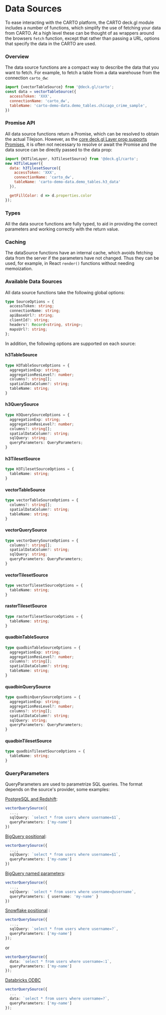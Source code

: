 # Data Sources

To ease interacting with the CARTO platform, the CARTO deck.gl module includes a number of functions, which simplify the use of fetching your data from CARTO. At a high level these can be thought of as wrappers around the browsers `fetch` function, except that rather than passing a URL, options that specify the data in the CARTO are used.

### Overview

The data source functions are a compact way to describe the data that you want to fetch. For example, to fetch a table from a data warehouse from the connection `carto_dw`:

```js
import {vectorTableSource} from '@deck.gl/carto';
const data = vectorTableSource({
  accessToken: 'XXX',
  connectionName: 'carto_dw',
  tableName: 'carto-demo-data.demo_tables.chicago_crime_sample',
})
```

### Promise API

All data source functions return a Promise, which can be resolved to obtain the actual Tilejson. However, as the [core deck.gl Layer prop supports Promises](../core/layer#data), it is often not necessary to resolve or await the Promise and the data source can be directly passed to the data prop:

```jsx
import {H3TileLayer, h3TilesetSource} from '@deck.gl/carto';
new H3TileLayer({
  data: h3TilesetSource({
    accessToken: 'XXX',
    connectionName: 'carto_dw',
    tableName: 'carto-demo-data.demo_tables.h3_data'
  }),

  getFillColor: d => d.properties.color
});
```

### Types

All the data source functions are fully typed, to aid in providing the correct parameters and working correctly with the return value.

### Caching

The dataSource functions have an internal cache, which avoids fetching data from the server if the parameters have not changed. Thus they can be used, for example, in React `render()` functions without needing memoization.

### Available Data Sources

All data source functions take the following global options:

```ts
type SourceOptions = {
  accessToken: string;
  connectionName: string;
  apiBaseUrl?: string;
  clientId?: string;
  headers?: Record<string, string>;
  mapsUrl?: string;
};
```

In addition, the following options are supported on each source:

#### h3TableSource

```ts
type H3TableSourceOptions = {
  aggregationExp: string;
  aggregationResLevel?: number;
  columns?: string[];
  spatialDataColumn?: string;
  tableName: string;
}
```

#### h3QuerySource

```ts
type H3QuerySourceOptions = {
  aggregationExp: string;
  aggregationResLevel?: number;
  columns?: string[];
  spatialDataColumn?: string;
  sqlQuery: string;
  queryParameters: QueryParameters;
}
```

#### h3TilesetSource

```ts
type H3TilesetSourceOptions = {
  tableName: string;
}
```

#### vectorTableSource

```ts
type vectorTableSourceOptions = {
  columns?: string[];
  spatialDataColumn?: string;
  tableName: string;
}
```

#### vectorQuerySource

```ts
type vectorQuerySourceOptions = {
  columns?: string[];
  spatialDataColumn?: string;
  sqlQuery: string;
  queryParameters: QueryParameters;
}
```

#### vectorTilesetSource

```ts
type vectorTilesetSourceOptions = {
  tableName: string;
}
```

#### rasterTilesetSource

```ts
type rasterTilesetSourceOptions = {
  tableName: string;
}
```

#### quadbinTableSource

```ts
type quadbinTableSourceOptions = {
  aggregationExp: string;
  aggregationResLevel?: number;
  columns?: string[];
  spatialDataColumn?: string;
  tableName: string;
}
```

#### quadbinQuerySource

```ts
type quadbinQuerySourceOptions = {
  aggregationExp: string;
  aggregationResLevel?: number;
  columns?: string[];
  spatialDataColumn?: string;
  sqlQuery: string;
  queryParameters: QueryParameters;
}
```

#### quadbinTilesetSource

```ts
type quadbinTilesetSourceOptions = {
  tableName: string;
}
```

### QueryParameters

QueryParameters are used to parametrize SQL queries. The format depends on the source's provider, some examples:

[PostgreSQL and Redshift](https://node-postgres.com/features/queries):
```ts
vectorQuerySource({
  ...,
  sqlQuery: `select * from users where username=$1`,
  queryParameters: ['my-name']
})
```

[BigQuery positional](https://cloud.google.com/bigquery/docs/parameterized-queries#node.js):
```ts
vectorQuerySource({
  ...,
  sqlQuery: `select * from users where username=$1`,
  queryParameters: ['my-name']
})
```


[BigQuery named parameters](https://cloud.google.com/bigquery/docs/parameterized-queries#node.js):
```ts
vectorQuerySource({
  ...,
  sqlQuery: `select * from users where username=@username`,
  queryParameters: { username: 'my-name' }
})
```

[Snowflake positional](https://docs.snowflake.com/en/user-guide/nodejs-driver-use.html#binding-statement-parameters) :
```ts
vectorQuerySource({
  ...,
  sqlQuery: `select * from users where username=?`,
  queryParameters: ['my-name']
});
```

or

```ts
vectorQuerySource({
  data: `select * from users where username=:1`,
  queryParameters: ['my-name']
});
```

[Databricks ODBC](https://github.com/markdirish/node-odbc#bindparameters-callback)
```ts
vectorQuerySource({
  ...
  data: `select * from users where username=?`,
  queryParameters: ['my-name']
});
```
